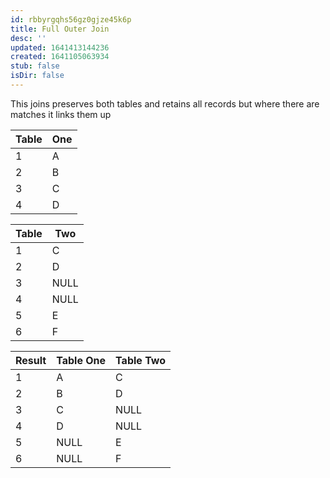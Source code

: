 ```yaml
---
id: rbbyrgqhs56gz0gjze45k6p
title: Full Outer Join
desc: ''
updated: 1641413144236
created: 1641105063934
stub: false
isDir: false
---
```



This joins preserves both tables and retains all records but where there are matches it links them up


| Table | One |
| ----- | --- |
| 1     | A   |
| 2     | B   |
| 3     | C   |
| 4     | D   |

| Table | Two  |
| ----- | ---- |
| 1     | C    |
| 2     | D    |
| 3     | NULL |
| 4     | NULL |
| 5     | E    |
| 6     | F    |

| Result | Table One | Table Two |
| ------ | --------- | --------- |
| 1      | A         | C         |
| 2      | B         | D         |
| 3      | C         | NULL      |
| 4      | D         | NULL      |
| 5      | NULL      | E         |
| 6      | NULL      | F         |
